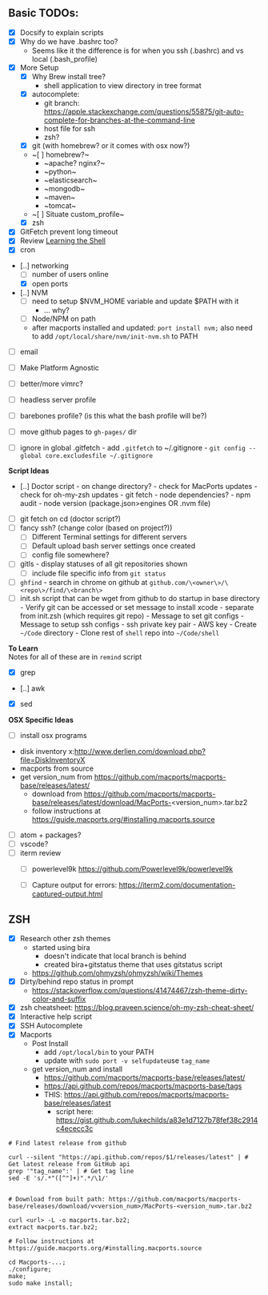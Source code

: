 

## Basic TODOs:
- [x] Docsify to explain scripts
- [x] Why do we have .bashrc too?
    - Seems like it the difference is for when you ssh (.bashrc) and vs local (.bash_profile)
- [x] More Setup
    - [x] Why Brew install tree?
        - shell application to view directory in tree format
    - [x] autocomplete: 
        - git branch: https://apple.stackexchange.com/questions/55875/git-auto-complete-for-branches-at-the-command-line
        - host file for ssh
        - zsh?
    - [x] git (with homebrew? or it comes with osx now?)
    - ~[ ] homebrew?~ 
        - ~apache? nginx?~ 
        - ~python~
        - ~elasticsearch~
        - ~mongodb~
        - ~maven~
        - ~tomcat~
    - ~[ ] Situate custom_profile~
    - [x] zsh
- [x] GitFetch prevent long timeout
- [x] Review [Learning the Shell](http://linuxcommand.org/lc3_learning_the_shell.php)
- [x] cron
- [..] networking
    - [ ] number of users online
    - [x] open ports
- [..] NVM
    - [ ] need to setup $NVM_HOME variable and update $PATH with it
      - ... why?
    - [ ] Node/NPM on path
    - after macports installed and updated: `port install nvm;` also need to add `/opt/local/share/nvm/init-nvm.sh` to PATH
- [ ] email
- [ ] Make Platform Agnostic
- [ ] better/more vimrc?
- [ ] headless server profile 
- [ ] barebones profile? (is this what the bash profile will be?)
- [ ] move github pages to `gh-pages/` dir
- [ ] ignore in global .gitfetch
      - add `.gitfetch` to ~/.gitignore
      - `git config --global core.excludesfile ~/.gitignore`


**Script Ideas**
- [..] Doctor script - on change directory?
      - check for MacPorts updates
      - check for oh-my-zsh updates
      - git fetch
      - node dependencies?
      - npm audit
      - node version (package.json>engines OR .nvm file)
- [ ] git fetch on cd (doctor script?) 
- [ ] fancy ssh? (change color (based on project?))
  - [ ] Different Terminal settings for different servers
  - [ ] Default upload bash server settings once created
  - [ ] config file somewhere?
- [ ] gitls - display statuses of all git repositories shown
    - [ ] include file specific info from `git status`
- [ ] `ghfind` - search in chrome on github at `github.com/\<owner\>/\<repo\>/find/\<branch\>`
- [ ] init.sh script that can be wget from github to do startup in base directory
       - Verify git can be accessed or set message to install xcode
       - separate from init.zsh (which requires git repo)
       - Message to set git configs
       - Message to setup ssh configs
         - ssh private key pair
         - AWS key 
       - Create `~/Code` directory
       - Clone rest of `shell` repo into `~/Code/shell`

**To Learn**  
Notes for all of these are in `remind` script
- [x] grep  
- [..] awk  
- [x] sed


**OSX Specific Ideas** 
  - [ ] install osx programs
  - disk inventory x:http://www.derlien.com/download.php?file=DiskInventoryX
  - macports from source
  - get version_num from https://github.com/macports/macports-base/releases/latest/
    - download from https://github.com/macports/macports-base/releases/latest/download/MacPorts-<version_num>.tar.bz2
    - follow instructions at https://guide.macports.org/#installing.macports.source
  - [ ] atom + packages?
  - [ ] vscode?
  - [ ] iterm review
    - [ ] powerlevel9k https://github.com/Powerlevel9k/powerlevel9k
    - [ ] Capture output for errors: https://iterm2.com/documentation-captured-output.html


## ZSH
  - [x] Research other zsh themes
     - started using bira
       - doesn't indicate that local branch is behind
       - created bira+gitstatus theme that uses gitstatus script
     - https://github.com/ohmyzsh/ohmyzsh/wiki/Themes
  - [x] Dirty/behind repo status in prompt
      - https://stackoverflow.com/questions/41474467/zsh-theme-dirty-color-and-suffix
  - [x] zsh cheatsheet: https://blog.praveen.science/oh-my-zsh-cheat-sheet/
  - [x] Interactive help script
  - [x] SSH Autocomplete
  - [x] Macports 
     - Post Install
        - add `/opt/local/bin` to your PATH
        - update with `sudo port -v selfupdate`use `tag_name`
      - get version_num and install
        - https://github.com/macports/macports-base/releases/latest/
        - https://api.github.com/repos/macports/macports-base/tags
        - THIS: https://api.github.com/repos/macports/macports-base/releases/latest
          - script here: https://gist.github.com/lukechilds/a83e1d7127b78fef38c2914c4ececc3c
```
# Find latest release from github

curl --silent "https://api.github.com/repos/$1/releases/latest" | # Get latest release from GitHub api
grep '"tag_name":' | # Get tag line
sed -E 's/.*"([^"]+)".*/\1/'  


# Download from built path: https://github.com/macports/macports-base/releases/download/v<version_num>/MacPorts-<version_num>.tar.bz2

curl <url> -L -o macports.tar.bz2;
extract macports.tar.bz2;

# Follow instructions at https://guide.macports.org/#installing.macports.source

cd Macports-...;
./configure;
make;
sudo make install;
```
